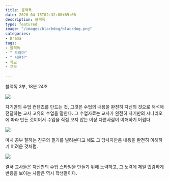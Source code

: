 ```yaml
---
title: 블랙독
date: 2020-04-15T02:32:00+09:00
description: 블랙독
type: featured
image: "/images/blackdog/blackdog.png"
categories:
- Drama
tags:
- 블랙독
- " 드라마"
- " 서현진"
- 학교
- 교육

---  
```

  
블랙독 3부, 18분 24초

![](/images/blackdog/blackdog1.png)

자기만의 수업 컨텐츠를 만드는 것, 그것은 수업의 내용을 완전히 자신의 것으로 해석해 전달하는 교사 고유의 수업을 말한다. 그 수업자료는 교사가 완전히 자기만의 시나리오에 따라 만든 것이어서 수업을 직접 보지 않는 이상 다른사람이 이해하기 어렵다. 

![](/images/blackdog/blackdog2.png)

마치 공부 잘하는 친구의 필기를 빌려본다고 해도 그 당사자만큼 내용을 완전히 이해하기 어려운 것처럼.

![](/images/blackdog/blackdog3.png)

결국 교사들은 자신만의 수업 스타일을 만들기 위해 노력하고, 그 노력에 제일 민감하게 반응을 보이는 사람은 역시 학생들이다. 
